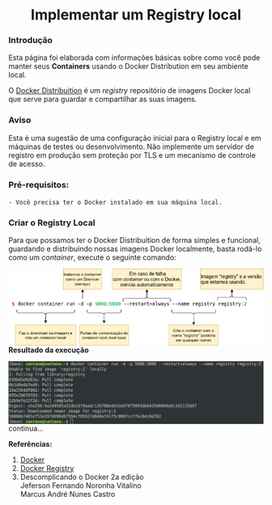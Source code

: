 # <center> Implementar um Registry local</center>


### Introdução


Esta página foi elaborada com informações básicas sobre como você pode manter seus **Containers** usando o Docker Distribution em seu ambiente local.


O [Docker Distribuition](https://github.com/distribution/distribution) é um *registry* repositório de imagens Docker local que serve para guardar e compartilhar as suas imagens. 


### Aviso


Esta é uma sugestão de uma configuração inicial para o Registry local e em máquinas de testes ou desenvolvimento. Não implemente um servidor de registro em produção sem proteção por TLS e um mecanismo de controle de acesso.


### Pré-requisitos:    


    - Você precisa ter o Docker instalado em sua máquina local.


### Criar o Registry Local


Para que possamos ter o Docker Distribuition de forma simples e funcional, guardando e distribuindo nossas imagens Docker localmente, basta rodá-lo como um *container*, execute o seguinte comando:


<img align = 'left' src="img/docker-registry.png " alt="Comando Docker para criar um container registry">

<!-- #region -->
```python
$ docker container run -d -p 5000:5000 --restart=always --name registry registry:2
```
<!-- #endregion -->

**Resultado da execução**


<img align = 'left' src="img/resultado-1.png " alt="Resposta do comando">


continua...


**Referências:**

1. [Docker](https://www.docker.com/get-started)
2. [Docker Registry](https://docs.docker.com/registry/deploying/)
3. Descomplicando o Docker 2a edição<br>
   Jeferson Fernando Noronha Vitalino<br>
   Marcus André Nunes Castro



```python

```

```python

```
